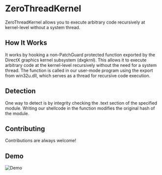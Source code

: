 <h1>ZeroThreadKernel</h1>
<p>ZeroThreadKernel allows you to execute arbitrary code recursively at kernel-level without a system thread.</p>
<h2>How It Works</h2>
<p>It works by hooking a non-PatchGuard protected function exported by the DirectX graphics kernel subsystem (dxgkrnl). This allows it to execute arbitrary code at the kernel-level recursively without the need for a system thread. The function is called in our user-mode program using the export from win32u.dll, which serves as a thread for recursive code execution.</p>
<h2>Detection</h2>
<p>One way to detect is by integrity checking the .text section of the specified module. Writing our shellcode in the function modifies the original hash of the module.</p>
<h2>Contributing</h2>
<p>Contributions are always welcome!</p>
<h2>Demo</h2>

![Demo](demo.gif)
